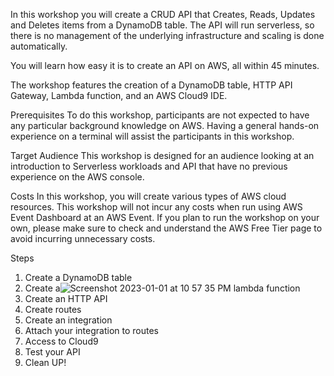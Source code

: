 In this workshop you will create a CRUD API that Creates, Reads, Updates and Deletes items from a DynamoDB table. The API will run serverless, so there is no management of the underlying infrastructure and scaling is done automatically.

You will learn how easy it is to create an API on AWS, all within 45 minutes.

The workshop features the creation of a DynamoDB table, HTTP API Gateway, Lambda function, and an AWS Cloud9 IDE.

Prerequisites
To do this workshop, participants are not expected to have any particular background knowledge on AWS. Having a general hands-on experience on a terminal will assist the participants in this workshop.

Target Audience
This workshop is designed for an audience looking at an introduction to Serverless workloads and API that have no previous experience on the AWS console.

Costs
In this workshop, you will create various types of AWS cloud resources. This workshop will not incur any costs when run using AWS Event Dashboard at an AWS Event. If you plan to run the workshop on your own, please make sure to check and understand the AWS Free Tier page  to avoid incurring unnecessary costs.

Steps
1. Create a DynamoDB table
2. Create a![Screenshot 2023-01-01 at 10 57 35 PM](https://user-images.githubusercontent.com/101164153/210481204-0e802714-a8bd-46be-a174-8f2bbe22b736.png)
 lambda function
3. Create an HTTP API
4. Create routes
5. Create an integration
6. Attach your integration to routes
7. Access to Cloud9
8. Test your API
9. Clean UP!
